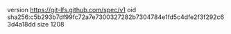 version https://git-lfs.github.com/spec/v1
oid sha256:c5b293b7df99fc72a7e7300327282b7304784e1fd5c4dfe2f3f292c63d4a18dd
size 1208
